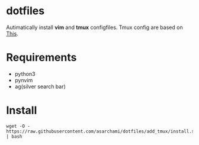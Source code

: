 # dotfiles

Autimatically install __vim__ and __tmux__ configfiles. 
Tmux config  are based on [This](https://github.com/samoshkin/tmux-config).


# Requirements
* python3
* pynvim
* ag(silver search bar)

# Install
```
wget -O - https://raw.githubusercontent.com/asarchami/dotfiles/add_tmux/install.sh | bash
```
